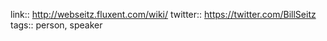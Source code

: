 link:: http://webseitz.fluxent.com/wiki/
twitter:: https://twitter.com/BillSeitz
tags:: person, speaker
